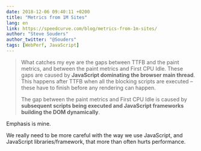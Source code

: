 ```yaml
---
date: 2018-12-06 09:40:11 +0200
title: "Metrics from 1M Sites"
lang: en
link: https://speedcurve.com/blog/metrics-from-1m-sites/
author: "Steve Souders"
author_twitter: "@Souders"
tags: [WebPerf, JavaScript]
---
```


> What catches my eye are the gaps between TTFB and the paint metrics, and between the paint metrics and First CPU Idle. These gaps are caused by **JavaScript dominating the browser main thread**. This happens after TTFB when all the blocking scripts are executed – these have to finish before any rendering can happen.
>
> The gap between the paint metrics and First CPU Idle is caused by **subsequent scripts being executed and JavaScript frameworks building the DOM dynamically**.

Emphasis is mine.

We really need to be more careful with the way we use JavaScript, and JavaScript libraries/framework, that more than often hurts performance.

